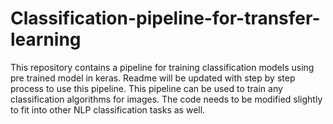# Classification-pipeline-for-transfer-learning
This repository contains a pipeline for training classification models using pre trained model in keras. Readme will be updated with step by step process to use this pipeline. This pipeline can be used to train any classification algorithms for images. The code needs to be modified slightly to fit into other NLP classification tasks as well.
